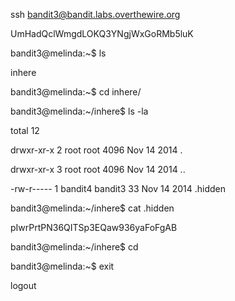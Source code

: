 ssh bandit3@bandit.labs.overthewire.org

UmHadQclWmgdLOKQ3YNgjWxGoRMb5luK <enter>

bandit3@melinda:~$ ls

inhere

bandit3@melinda:~$ cd inhere/

bandit3@melinda:~/inhere$ ls -la

total 12

drwxr-xr-x 2 root    root    4096 Nov 14  2014 .

drwxr-xr-x 3 root    root    4096 Nov 14  2014 ..

-rw-r----- 1 bandit4 bandit3   33 Nov 14  2014 .hidden

bandit3@melinda:~/inhere$ cat .hidden 

pIwrPrtPN36QITSp3EQaw936yaFoFgAB

bandit3@melinda:~/inhere$ cd

bandit3@melinda:~$ exit

logout
